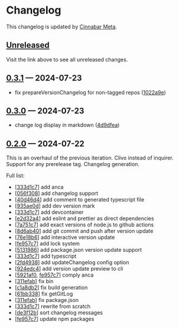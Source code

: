 # Changelog

This changelog is updated by [Cinnabar Meta](https://github.com/cinnabar-forge/node-meta).

## [Unreleased]

Visit the link above to see all unreleased changes.

[comment]: # (Insert new version after this line)

## [0.3.1](https://github.com/cinnabar-forge/node-meta/releases/tag/v0.3.1) — 2024-07-23

- fix prepareVersionChangelog for non-tagged repos ([1022a9e])

[1022a9e]: https://github.com/cinnabar-forge/node-meta/commit/1022a9e


## [0.3.0](https://github.com/cinnabar-forge/node-meta/releases/tag/v0.3.0) — 2024-07-23

- change log display in markdown ([4d9dfea])

[4d9dfea]: https://github.com/cinnabar-forge/node-meta/commit/4d9dfea


## [0.2.0](https://github.com/cinnabar-forge/node-meta/releases/tag/v0.2.0) — 2024-07-22

This is an overhaul of the previous iteration. Clivo instead of inquirer. Support for any prerelease tag. Changelog generation.

Full list:

- [[333d1c7]] add anca
- [[056f308]] add changelog support
- [[40d46d4]] add comment to generated typescript file
- [[935ae0d]] add dev version mark
- [[333d1c7]] add devcontainer
- [[e2d32a4]] add eslint and prettier as direct dependencies
- [[7a751c7]] add exact versions of node.js to github actions
- [[8d6ab40]] add git commit and push after version update
- [[76e18b6]] add interactive version update
- [[fe957c7]] add lock system
- [[5131986]] add package.json version update support
- [[333d1c7]] add typescript
- [[2fd4938]] add updateChangelog config option
- [[924edc4]] add version update preview to cli
- [[5921af0], [fe957c7]] comply anca
- [[311efab]] fix bin
- [[c1a8db2]] fix build generation
- [[61bb338]] fix getGitLog
- [[311efab]] fix package.json
- [[333d1c7]] rewrite from scratch
- [[de3f12b]] sort changelog messages
- [[fe957c7]] update npm packages

[de3f12b]: https://github.com/cinnabar-forge/node-meta/commit/de3f12b
[311efab]: https://github.com/cinnabar-forge/node-meta/commit/311efab
[fe957c7]: https://github.com/cinnabar-forge/node-meta/commit/fe957c7
[5921af0]: https://github.com/cinnabar-forge/node-meta/commit/5921af0
[61bb338]: https://github.com/cinnabar-forge/node-meta/commit/61bb338
[8d6ab40]: https://github.com/cinnabar-forge/node-meta/commit/8d6ab40
[2fd4938]: https://github.com/cinnabar-forge/node-meta/commit/2fd4938
[924edc4]: https://github.com/cinnabar-forge/node-meta/commit/924edc4
[c1a8db2]: https://github.com/cinnabar-forge/node-meta/commit/c1a8db2
[40d46d4]: https://github.com/cinnabar-forge/node-meta/commit/40d46d4
[5131986]: https://github.com/cinnabar-forge/node-meta/commit/5131986
[76e18b6]: https://github.com/cinnabar-forge/node-meta/commit/76e18b6
[056f308]: https://github.com/cinnabar-forge/node-meta/commit/056f308
[7a751c7]: https://github.com/cinnabar-forge/node-meta/commit/7a751c7
[e2d32a4]: https://github.com/cinnabar-forge/node-meta/commit/e2d32a4
[333d1c7]: https://github.com/cinnabar-forge/node-meta/commit/333d1c7
[935ae0d]: https://github.com/cinnabar-forge/node-meta/commit/935ae0d


[unreleased]: https://github.com/cinnabar-forge/node-meta/compare/v0.3.1...HEAD
